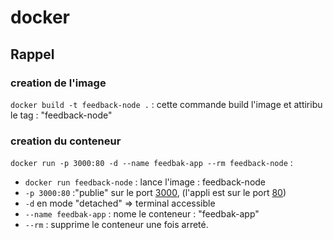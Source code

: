 # docker

## Rappel

### creation de l'image

```docker build -t feedback-node .``` : cette commande build l'image et attiribu le tag : "feedback-node"

### creation du conteneur

```docker run -p 3000:80 -d --name feedbak-app --rm feedback-node``` :

- ```docker run feedback-node``` : lance l'image : feedback-node
- ```-p 3000:80``` :"publie" sur le port [3000](http://localhost:3000/), (l'appli est sur le port [80](http://localhost:80/))
- ```-d``` en mode "detached" => terminal accessible
- ```--name feedbak-app``` : nome le conteneur : "feedbak-app"
- ```--rm``` : supprime le conteneur une fois arreté.
